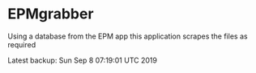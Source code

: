 # EPMgrabber
Using a database from the EPM app this application scrapes the files as required


Latest backup: Sun Sep 8 07:19:01 UTC 2019
